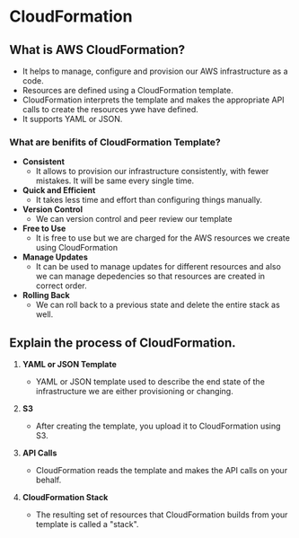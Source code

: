 # CloudFormation

## What is AWS CloudFormation?

- It helps to manage, configure and provision our AWS infrastructure as a code.
- Resources are defined using a CloudFormation template.
- CloudFormation interprets the template and makes the appropriate API calls to create the resources ywe have defined.
- It supports YAML or JSON.

### What are benifits of CloudFormation Template?

- **Consistent**
  - It allows to provision our infrastructure consistently, with fewer mistakes. It will be same every single time.
- **Quick and Efficient**
  - It takes less time and effort than configuring things manually.
- **Version Control**
  - We can version control and peer review our template
- **Free to Use**
  - It is free to use but we are charged for the AWS resources we create using CloudFormation
- **Manage Updates**
  - It can be used to manage updates for different resources and also we can manage depedencies so that resources are created in correct order.
- **Rolling Back**
  - We can roll back to a previous state and delete the entire stack as well.

## Explain the process of CloudFormation.

1. **YAML or JSON Template**
    - YAML or JSON template used to describe the end state of the infrastructure we are either provisioning or changing.

2. **S3**
    - After creating the template, you upload it to CloudFormation using S3.

3. **API Calls**
    - CloudFormation reads the template and makes the API calls on your behalf.

4. **CloudFormation Stack**
    - The resulting set of resources that CloudFormation builds from your template is called a "stack".
